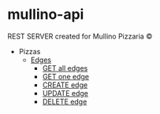# mullino-api

REST SERVER created for Mullino Pizzaria &copy;

- Pizzas
    - [Edges](docs/EDGES.md)
        - [GET all edges](docs/GETEDGES.md)
        - [GET one edge](docs/GETEDGE.md)
        - [CREATE edge](docs/CREATEEDGE.md)
        - [UPDATE edge](docs/UPDATEEDGE.md)
        - [DELETE edge](docs/DELETEEDGE.md)

